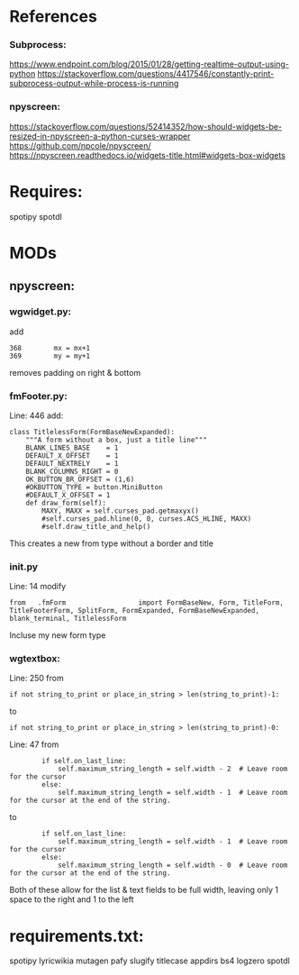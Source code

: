 # References

### Subprocess:
https://www.endpoint.com/blog/2015/01/28/getting-realtime-output-using-python
https://stackoverflow.com/questions/4417546/constantly-print-subprocess-output-while-process-is-running


### npyscreen:
https://stackoverflow.com/questions/52414352/how-should-widgets-be-resized-in-npyscreen-a-python-curses-wrapper
https://github.com/npcole/npyscreen/
https://npyscreen.readthedocs.io/widgets-title.html#widgets-box-widgets

# Requires:
spotipy
spotdl


# MODs

## npyscreen:

### wgwidget.py:

add
```
368        mx = mx+1
369        my = my+1
```
removes padding on right & bottom

### fmFooter.py:
Line: 446 add:
```
class TitlelessForm(FormBaseNewExpanded):
    """A form without a box, just a title line"""
    BLANK_LINES_BASE    = 1
    DEFAULT_X_OFFSET    = 1
    DEFAULT_NEXTRELY    = 1
    BLANK_COLUMNS_RIGHT = 0
    OK_BUTTON_BR_OFFSET = (1,6)
    #OKBUTTON_TYPE = button.MiniButton
    #DEFAULT_X_OFFSET = 1
    def draw_form(self):
        MAXY, MAXX = self.curses_pad.getmaxyx()
        #self.curses_pad.hline(0, 0, curses.ACS_HLINE, MAXX) 
        #self.draw_title_and_help()
```
This creates a new from type without a border and title


### __init__.py
Line: 14 modify
```
from   .fmForm                  import FormBaseNew, Form, TitleForm, TitleFooterForm, SplitForm, FormExpanded, FormBaseNewExpanded, blank_terminal, TitlelessForm
```
Incluse my new form type

### wgtextbox:

Line: 250 from
```
if not string_to_print or place_in_string > len(string_to_print)-1:
```
to   
```
if not string_to_print or place_in_string > len(string_to_print)-0:
```

Line: 47 from
```
        if self.on_last_line:
            self.maximum_string_length = self.width - 2  # Leave room for the cursor
        else:   
            self.maximum_string_length = self.width - 1  # Leave room for the cursor at the end of the string.
```
to
```
        if self.on_last_line:
            self.maximum_string_length = self.width - 1  # Leave room for the cursor
        else:   
            self.maximum_string_length = self.width - 0  # Leave room for the cursor at the end of the string.
```

Both of these allow for the list & text fields to be full width, leaving only 1 space to the right and 1 to the left




# requirements.txt:

spotipy
lyricwikia
mutagen
pafy
slugify
titlecase
appdirs
bs4
logzero
spotdl

